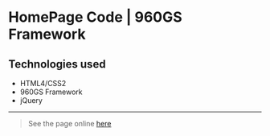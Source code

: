 # HomePage Code | 960GS Framework

## Technologies used

* HTML4/CSS2
* 960GS Framework
* jQuery

<hr />

> See the page online [here](https://cdn.iurianu.rocks/irc-tiles/)
